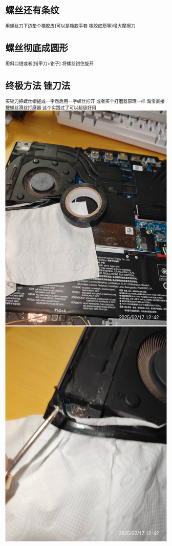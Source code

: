 # 螺丝还有条纹
用螺丝刀下边垫个橡胶皮(可以是橡胶手套 橡胶皮筋等)增大摩擦力

# 螺丝彻底成圆形
用斜口钳或者(指甲刀+钳子) 将螺丝钳住旋开

# 终极方法 锉刀法
买锉刀把螺丝帽搓成一字然后用一字螺丝拧开
或者买个打磨器原理一样 淘宝直接搜螺丝滑丝打磨器
这个实践过了可以超级好用
![**alt text**](0b00a7ed7d4eb17a482d6fbf8433ebab.jpg)
![alt text](a70195493ddc0fca070c34196f41625c.jpg)
